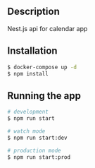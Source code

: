 ## Description

Nest.js api for calendar app

## Installation

```bash
$ docker-compose up -d
$ npm install
```

## Running the app

```bash
# development
$ npm run start

# watch mode
$ npm run start:dev

# production mode
$ npm run start:prod
```